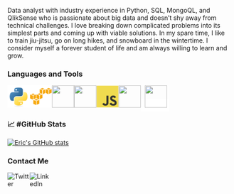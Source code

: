 Data analyst with industry experience in Python, SQL, MongoQL, and QlikSense who is passionate about big data and doesn’t shy away from technical challenges. I love breaking down complicated problems into its simplest parts and coming up with viable solutions.
In my spare time, I like to train jiu-jitsu, go on long hikes, and snowboard in the wintertime. I consider myself a forever student of life and am always willing to learn and grow. 


### Languages and Tools

<img src="https://raw.githubusercontent.com/devicons/devicon/master/icons/python/python-original.svg" width="50" height="50"><img src="https://raw.githubusercontent.com/devicons/devicon/master/icons/amazonwebservices/amazonwebservices-original.svg" width="50" height="50"><img src="https://user-images.githubusercontent.com/24623425/36042969-f87531d4-0d8a-11e8-9dee-e87ab8c6a9e3.png" width="50" height="50"><img src="https://upload.wikimedia.org/wikipedia/commons/4/4c/Typescript_logo_2020.svg" width="50" height="50"><img src="https://raw.githubusercontent.com/devicons/devicon/master/icons/javascript/javascript-original.svg" width="50" height="50"><img src="https://www.docker.com/wp-content/uploads/2022/03/Docker-Logo-White-RGB_Moby.png" width="50" height="50"><span style="background-color: white; padding: 5px;">
  <img src="https://i.imgur.com/gDzUzIn.png" width="50" height="50">
</span>




### &#x1f4c8; #GitHub Stats

[![Eric's GitHub stats](https://github-readme-stats.vercel.app/api?username=ericdwkim&show_icons=true&theme=dark)](https://github.com/anuraghazra/github-readme-stats)


### Contact Me

<a href="https://twitter.com/ericdwkim">
  <img align="left" alt="Twitter" width="50px"
       src="https://raw.githubusercontent.com/peterthehan/peterthehan/master/assets/twitter.svg"/>
  </a>
  
<a href="https://www.linkedin.com/in/ericdwkim/">
  <img align="left" alt="LinkedIn" width="50px"
       src="https://raw.githubusercontent.com/peterthehan/peterthehan/master/assets/linkedin.svg"/>
  </a>
